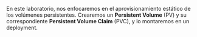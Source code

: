 En este laboratorio, nos enfocaremos en el aprovisionamiento estático de los volúmenes persistentes. Crearemos un **Persistent Volume** (PV) y su correspondiente **Persistent Volume Claim** (PVC), y lo montaremos en un deployment.